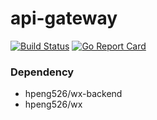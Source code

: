 api-gateway
====

[![Build Status](https://travis-ci.org/hpeng526/wx-gateway.svg?branch=master)](https://travis-ci.org/hpeng526/wx-gateway)
[![Go Report Card](https://goreportcard.com/badge/github.com/hpeng526/wx-gateway)](https://goreportcard.com/report/github.com/hpeng526/wx-gateway)
### Dependency

- hpeng526/wx-backend
- hpeng526/wx


